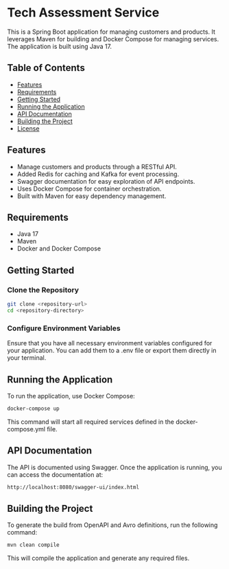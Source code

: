 # Tech Assessment Service

This is a Spring Boot application for managing customers and products. It leverages Maven for building and Docker Compose for managing services. The application is built using Java 17.

## Table of Contents

- [Features](#features)
- [Requirements](#requirements)
- [Getting Started](#getting-started)
- [Running the Application](#running-the-application)
- [API Documentation](#api-documentation)
- [Building the Project](#building-the-project)
- [License](#license)

## Features

- Manage customers and products through a RESTful API.
- Added Redis for caching and Kafka for event processing.
- Swagger documentation for easy exploration of API endpoints.
- Uses Docker Compose for container orchestration.
- Built with Maven for easy dependency management.

## Requirements

- Java 17
- Maven
- Docker and Docker Compose

## Getting Started

### Clone the Repository

```bash
git clone <repository-url>
cd <repository-directory>
````

### Configure Environment Variables
Ensure that you have all necessary environment variables configured for your application. You can add them to a .env file or export them directly in your terminal.

## Running the Application
To run the application, use Docker Compose:

```bash
docker-compose up
```
This command will start all required services defined in the docker-compose.yml file.

## API Documentation
The API is documented using Swagger. Once the application is running, you can access the documentation at:

```bash
http://localhost:8080/swagger-ui/index.html
```

## Building the Project
To generate the build from OpenAPI and Avro definitions, run the following command:

```bash
mvn clean compile
```
This will compile the application and generate any required files.